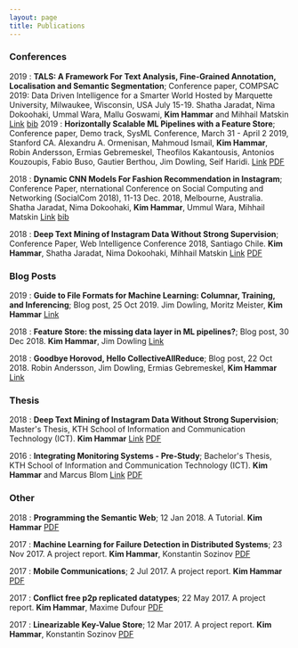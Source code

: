 ```yaml
---
layout: page
title: Publications
---
```


### Conferences

2019
:   **TALS: A Framework For Text Analysis, Fine-Grained Annotation, Localisation and Semantic Segmentation**; Conference paper, COMPSAC 2019: Data Driven Intelligence for a Smarter World Hosted by Marquette University, Milwaukee, Wisconsin, USA July 15-19.
    Shatha Jaradat, Nima Dokoohaki, Ummal Wara, Mallu Goswami, **Kim Hammar** and
Mihhail Matskin
	[Link](https://ieeexplore.ieee.org/document/8754470)
	[bib](/assets/citations/tals.bib)
2019
:   **Horizontally Scalable ML Pipelines with a Feature Store**; Conference paper, Demo track, SysML Conference, March 31 - April 2 2019, Stanford CA.
    Alexandru A. Ormenisan, Mahmoud Ismail, **Kim Hammar**, Robin Andersson, Ermias Gebremeskel, Theofilos Kakantousis, Antonios Kouzoupis, Fabio Buso, Gautier Berthou, Jim Dowling, Seif Haridi.
	[Link](https://www.sysml.cc/doc/2019/demo_7.pdf)
	[PDF](/assets/papers/sysml_featurestore.pdf)


2018
:   **Dynamic CNN Models For Fashion Recommendation in Instagram**; Conference Paper, nternational Conference on Social Computing and Networking (SocialCom 2018), 11-13 Dec. 2018, Melbourne, Australia.
	Shatha Jaradat, Nima Dokoohaki, **Kim Hammar**, Ummul Wara, Mihhail Matskin
	[Link](http://kth.diva-portal.org/smash/record.jsf?pid=diva2%3A1319767&dswid=2781)
    [bib](/assets/citations/dynamic_cnn.bib)

2018
:   **Deep Text Mining of Instagram Data Without Strong Supervision**; Conference Paper, Web Intelligence Conference 2018, Santiago Chile.
    **Kim Hammar**, Shatha Jaradat, Nima Dokoohaki, Mihhail Matskin
	[Link](https://ieeexplore.ieee.org/document/8609589)
	[PDF](/assets/papers/deep_text_mining_wi18.pdf)

### Blog Posts

2019
:   **Guide to File Formats for Machine Learning: Columnar, Training, and Inferencing**; Blog post, 25 Oct 2019.
	Jim Dowling, Moritz Meister, **Kim Hammar**
	[Link](https://www.logicalclocks.com/blog/guide-to-file-formats-for-machine-learning-with-feature-store)

2018
:   **Feature Store: the missing data layer in ML pipelines?**; Blog post, 30 Dec 2018.
	**Kim Hammar**, Jim Dowling
	[Link](https://www.logicalclocks.com/blog/feature-store-the-missing-data-layer-in-ml-pipelines)

2018
:   **Goodbye Horovod, Hello CollectiveAllReduce**; Blog post, 22 Oct 2018.
	Robin Andersson, Jim Dowling, Ermias Gebremeskel, **Kim Hammar**
	[Link](https://www.logicalclocks.com/blog/goodbye-horovod-hello-collectiveallreduce)


### Thesis

2018
:   **Deep Text Mining of Instagram Data Without Strong Supervision**; Master's Thesis, KTH School of Information and Communication Technology (ICT).
	**Kim Hammar**
	[Link](http://kth.diva-portal.org/smash/record.jsf?aq2=%5B%5B%5D%5D&c=15&af=%5B%5D&searchType=LIST_LATEST&sortOrder2=title_sort_asc&query=&language=sv&pid=diva2%3A1222945&aq=%5B%5B%5D%5D&sf=all&aqe=%5B%5D&sortOrder=author_sort_asc&onlyFullText=false&noOfRows=50&dswid=-989)
	[PDF](/assets/papers/master_thesis.pdf)

2016
:   **Integrating Monitoring Systems - Pre-Study**; Bachelor's Thesis, KTH School of Information and Communication Technology (ICT).
	**Kim Hammar** and Marcus Blom
	[Link](http://kth.diva-portal.org/smash/record.jsf?pid=diva2%3A955069&dswid=7067)
	[PDF](/assets/papers/bachelor_thesis.pdf)


### Other

2018
:   **Programming the Semantic Web**; 12 Jan 2018. A Tutorial.
	**Kim Hammar**
	[PDF](/assets/papers/programming_semweb.pdf)

2017
:   **Machine Learning for Failure Detection in Distributed Systems**; 23 Nov 2017. A project report.
	**Kim Hammar**, Konstantin Sozinov
	[PDF](/assets/papers/mlfd.pdf)

2017
:   **Mobile Communications**; 2 Jul 2017. A project report.
	**Kim Hammar**
	[PDF](/assets/papers/mobile_communication.pdf)

2017
:   **Conflict free p2p replicated datatypes**; 22 May 2017. A project report.
	**Kim Hammar**, Maxime Dufour
	[PDF](/assets/papers/p2p_crdt_logoot.pdf)


2017
:   **Linearizable Key-Value Store**; 12 Mar 2017. A project report.
	**Kim Hammar**, Konstantin Sozinov
	[PDF](/assets/papers/lin_key_value.pdf)
